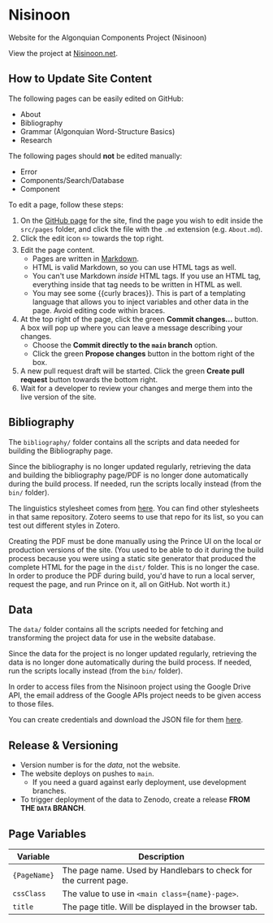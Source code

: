 # Nisinoon

Website for the Algonquian Components Project (Nisinoon)

View the project at [Nisinoon.net](https://nisinoon.net).

## How to Update Site Content

The following pages can be easily edited on GitHub:

- About
- Bibliography
- Grammar (Algonquian Word-Structure Basics)
- Research

The following pages should **not** be edited manually:

- Error
- Components/Search/Database
- Component

To edit a page, follow these steps:

1. On the [GitHub page](https://github.com/dwhieb/Nisinoon) for the site, find the page you wish to edit inside the `src/pages` folder, and click the file with the `.md` extension (e.g. `About.md`).
2. Click the edit icon ✏️ towards the top right.
3. Edit the page content.
   - Pages are written in [Markdown](https://docs.github.com/en/get-started/writing-on-github/getting-started-with-writing-and-formatting-on-github/basic-writing-and-formatting-syntax).
   - HTML is valid Markdown, so you can use HTML tags as well.
   - You can't use Markdown *inside* HTML tags. If you use an HTML tag, everything inside that tag needs to be written in HTML as well.
   - You may see some {{curly braces}}. This is part of a templating language that allows you to inject variables and other data in the page. Avoid editing code within braces.
4. At the top right of the page, click the green **Commit changes...** button. A box will pop up where you can leave a message describing your changes.
   - Choose the **Commit directly to the `main` branch** option.
   - Click the green **Propose changes** button in the bottom right of the box.
5. A new pull request draft will be started. Click the green **Create pull request** button towards the bottom right.
6. Wait for a developer to review your changes and merge them into the live version of the site.

## Bibliography

The `bibliography/` folder contains all the scripts and data needed for building the Bibliography page.

Since the bibliography is no longer updated regularly, retrieving the data and building the bibliography page/PDF is no longer done automatically during the build process. If needed, run the scripts locally instead (from the `bin/` folder).

The linguistics stylesheet comes from [here](https://github.com/citation-style-language/styles/blob/master/generic-style-rules-for-linguistics.csl). You can find other stylesheets in that same repository. Zotero seems to use that repo for its list, so you can test out different styles in Zotero.

Creating the PDF must be done manually using the Prince UI on the local or production versions of the site. (You used to be able to do it during the build process because you were using a static site generator that produced the complete HTML for the page in the `dist/` folder. This is no longer the case. In order to produce the PDF during build, you'd have to run a local server, request the page, and run Prince on it, all on GitHub. Not worth it.)

## Data

The `data/` folder contains all the scripts needed for fetching and transforming the project data for use in the website database.

Since the data for the project is no longer updated regularly, retrieving the data is no longer done automatically during the build process. If needed, run the scripts locally instead (from the `bin/` folder).

In order to access files from the Nisinoon project using the Google Drive API, the email address of the Google APIs project needs to be given access to those files.

You can create credentials and download the JSON file for them [here](https://console.cloud.google.com/iam-admin/serviceaccounts/details/104392651974587359187/keys?project=digital-linguistics&supportedpurview=project).

## Release & Versioning

- Version number is for the *data*, not the website.
- The website deploys on pushes to `main`.
  - If you need a guard against early deployment, use development branches.
- To trigger deployment of the data to Zenodo, create a release **FROM THE `DATA` BRANCH**.

## Page Variables

| Variable     | Description                                                      |
| ------------ | ---------------------------------------------------------------- |
| `{PageName}` | The page name. Used by Handlebars to check for the current page. |
| `cssClass`   | The value to use in `<main class={name}-page>`.                  |
| `title`      | The page title. Will be displayed in the browser tab.            |
